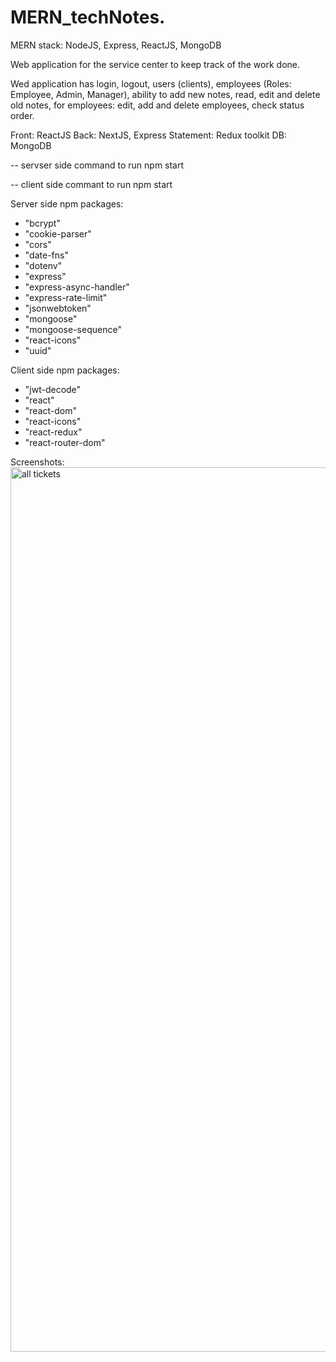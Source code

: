 # MERN_techNotes.
MERN stack: NodeJS, Express, ReactJS, MongoDB


Web application for the service center to keep track of the work done.

Wed application has login, logout, users (clients),
employees (Roles: Employee, Admin, Manager), 
ability to add new notes, read, edit and delete old notes, for employees:
edit, add and delete employees, check status order.

Front: ReactJS
Back: NextJS, Express
Statement: Redux toolkit
DB: MongoDB


-- servser side command to run npm start

-- client side commant to run npm start


Server side npm packages:
   - "bcrypt"
   - "cookie-parser"
   - "cors"
   - "date-fns"
   - "dotenv"
   - "express"
   - "express-async-handler"
   - "express-rate-limit"
   - "jsonwebtoken"
   - "mongoose"
   - "mongoose-sequence"
   - "react-icons"
   - "uuid"
   
   
Client side npm packages:
   - "jwt-decode"
   - "react"
   - "react-dom"
   - "react-icons"
   - "react-redux"
   - "react-router-dom"
   
   Screenshots: 
   <img width="1415" alt="all tickets" src="https://user-images.githubusercontent.com/117219185/200185047-fd38325c-7c87-4645-aeb5-09ef58e0ee59.png">

   
